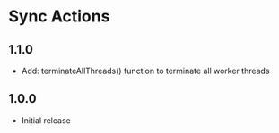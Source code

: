 # Sync Actions

## 1.1.0

- Add: terminateAllThreads() function to terminate all worker threads

## 1.0.0

- Initial release
